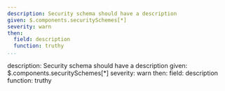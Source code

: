 ---
description: Security schema should have a description
given: $.components.securitySchemes[*]
severity: warn
then:
  field: description
  function: truthy
...description: Security schema should have a description
given: $.components.securitySchemes[*]
severity: warn
then:
  field: description
  function: truthy